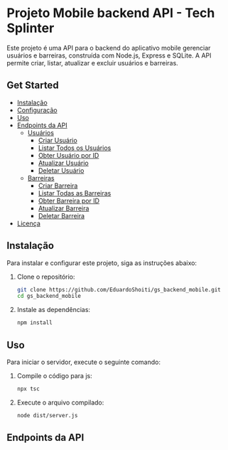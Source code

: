 # Projeto Mobile backend API - Tech Splinter

Este projeto é uma API para o backend do aplicativo mobile gerenciar usuários e barreiras, construída com Node.js, Express e SQLite. A API permite criar, listar, atualizar e excluir usuários e barreiras.

## Get Started

- [Instalação](##instalação)
- [Configuração](#configuração)
- [Uso](#uso)
- [Endpoints da API](#endpoints-da-api)
  - [Usuários](#usuários)
    - [Criar Usuário](#criar-usuário)
    - [Listar Todos os Usuários](#listar-todos-os-usuários)
    - [Obter Usuário por ID](#obter-usuário-por-id)
    - [Atualizar Usuário](#atualizar-usuário)
    - [Deletar Usuário](#deletar-usuário)
  - [Barreiras](#barreiras)
    - [Criar Barreira](#criar-barreira)
    - [Listar Todas as Barreiras](#listar-todas-as-barreiras)
    - [Obter Barreira por ID](#obter-barreira-por-id)
    - [Atualizar Barreira](#atualizar-barreira)
    - [Deletar Barreira](#deletar-barreira)
- [Licença](#licença)

## Instalação

Para instalar e configurar este projeto, siga as instruções abaixo:

1. Clone o repositório:
   ```bash
   git clone https://github.com/EduardoShoiti/gs_backend_mobile.git
   cd gs_backend_mobile
2. Instale as dependências:
   ```bash
   npm install

## Uso

Para iniciar o servidor, execute o seguinte comando:

1. Compile o código para js:
   ```bash
   npx tsc
2. Execute o arquivo compilado:
   ```bash
   node dist/server.js

## Endpoints da API
